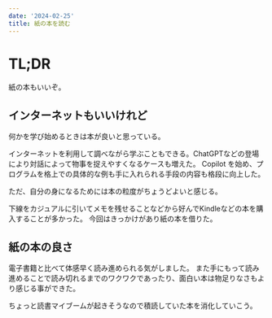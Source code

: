 ```yaml
---
date: '2024-02-25'
title: 紙の本を読む
---
```


# TL;DR

紙の本もいいぞ。

## インターネットもいいけれど

何かを学び始めるときは本が良いと思っている。

インターネットを利用して調べながら学ぶこともできる。ChatGPTなどの登場により対話によって物事を捉えやすくなるケースも増えた。
Copilot
を始め、プログラムを格上での具体的な例も手に入れられる手段の内容も格段に向上した。

ただ、自分の身になるためには本の粒度がちょうどよいと感じる。

下線をカジュアルに引いてメモを残せることなどから好んでKindleなどの本を購入することが多かった。
今回はきっかけがあり紙の本を借りた。

## 紙の本の良さ

電子書籍と比べて体感早く読み進められる気がしました。
また手にもって読み進めることで読み切れるまでのワクワクであったり、面白い本は物足りなさもより感じる事ができた。

ちょっと読書マイブームが起きそうなので積読していた本を消化していこう。

